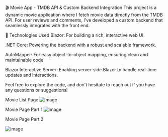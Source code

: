 🎬 Movie App - TMDB API & Custom Backend Integration
This project is a dynamic movie application where I fetch movie data directly from the TMDB API. For user reviews and comments, I've developed a custom backend that seamlessly integrates with the front end.

🔧 Technologies Used
Blazor: For building a rich, interactive web UI.

.NET Core: Powering the backend with a robust and scalable framework.

AutoMapper: For easy object-to-object mapping, ensuring clean and maintainable code.

Blazor Interactive Server: Enabling server-side Blazor to handle real-time updates and interactions.

Feel free to explore the code, and don't hesitate to reach out if you have any questions or suggestions!



Movie List Page
![image](https://github.com/user-attachments/assets/7b7338b1-bd0d-4339-8391-e4135c13392c)

Movie Page Part 1
![image](https://github.com/user-attachments/assets/8cb0ed07-f191-4867-8e3b-cd2ed8ce4f50)

Movie Page Part 2 

![image](https://github.com/user-attachments/assets/18d6d416-e86c-49a9-ae7a-665ae4120886)



